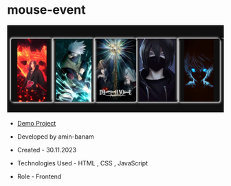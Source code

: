 # mouse-event
![viewfinal](1.png)

- [Demo Project](https://amin-banam.github.io/Persian_temp/)

- Developed by amin-banam

- Created - 30.11.2023

- Technologies Used - HTML , CSS , JavaScript

- Role - Frontend
